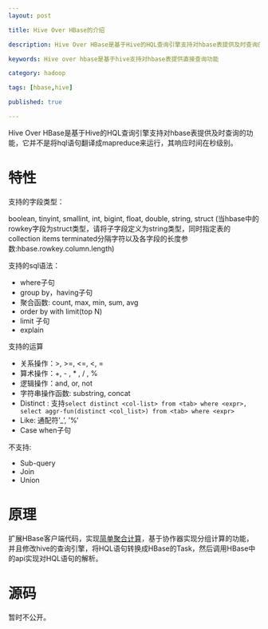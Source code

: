 ```yaml
---
layout: post

title: Hive Over HBase的介绍

description: Hive Over HBase是基于Hive的HQL查询引擎支持对hbase表提供及时查询的功能，它并不是将hql语句翻译成mapreduce来运行，其响应时间在秒级别。

keywords: Hive over hbase是基于hive支持对hbase表提供直接查询功能

category: hadoop

tags: [hbase,hive]

published: true

---
```


Hive Over HBase是基于Hive的HQL查询引擎支持对hbase表提供及时查询的功能，它并不是将hql语句翻译成mapreduce来运行，其响应时间在秒级别。

# 特性

支持的字段类型：

 boolean, tinyint, smallint, int, bigint, float, double, string, struct
(当hbase中的rowkey字段为struct类型，请将子字段定义为string类型，同时指定表的collection items terminated分隔字符以及各字段的长度参数:hbase.rowkey.column.length)

支持的sql语法：

- where子句
- group by，having子句
- 聚合函数: count, max, min, sum, avg
- order by with limit(top N)
- limit 子句
- explain

支持的运算

- 关系操作：>, >=, <=, <, =
- 算术操作：+, - , * , / , %
- 逻辑操作：and, or, not
- 字符串操作函数: substring, concat
- Distinct : 支持`select distinct <col-list> from <tab> where <expr>, select aggr-fun(distinct <col_list>) from <tab> where <expr>`
- Like: 通配符’_’, ’%’
- Case when子句

不支持:

- Sub-query
- Join
- Union

# 原理

扩展HBase客户端代码，实现[简单聚合计算](/2014/06/12/hbase-aggregate-client/)，基于协作器实现分组计算的功能，并且修改hive的查询引擎，将HQL语句转换成HBase的Task，然后调用HBase中的api实现对HQL语句的解析。

# 源码

暂时不公开。